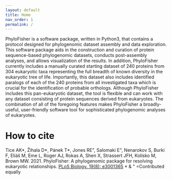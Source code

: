 ```yaml
---
layout: default
title: Home
nav_order: 1
permalink: /
---
```


PhyloFisher is a software package, written in Python3, that contains a protocol designed for phylogenomic dataset assembly and data exploration. This software package aids in the construction and curation of protein sequence-based phylogenomic datasets, conducts post-assembly analyses, and allows visualization of the results. In addition, PhyloFisher currently includes a manually curated starting dataset of 240 proteins from 304 eukaryotic taxa representing the full breadth of known diversity in the eukaryotic tree of life. Importantly, this dataset also includes identified paralogs of each of the 240 proteins from all investigated taxa which is crucial for the identification of probable orthologs. Although PhyloFisher includes this pan-eukaryotic dataset, the tool is flexible and can work with any dataset consisting of protein sequences derived from eukaryotes. The combination of all of the foregoing features makes PhyloFisher a broadly-useful, user-friendly software tool for sophisticated phylogenomic analyses of eukaryotes.

# How to cite
Tice AK*, Žihala D*, Pánek T*, Jones RE", Salomaki E", Nenarokov S, Burki F, Eliáš M, Eme L, Roger AJ, Rokas A, Shen X, Strassert JFH, Kolísko M, Brown MW. 2021. PhyloFisher: A phylogenomic package for resolving eukaryotic relationships. [PLoS Biology. 19(8): e3001365](https://journals.plos.org/plosbiology/article?id=10.1371/journal.pbio.3001365) * & " =Contributed equally